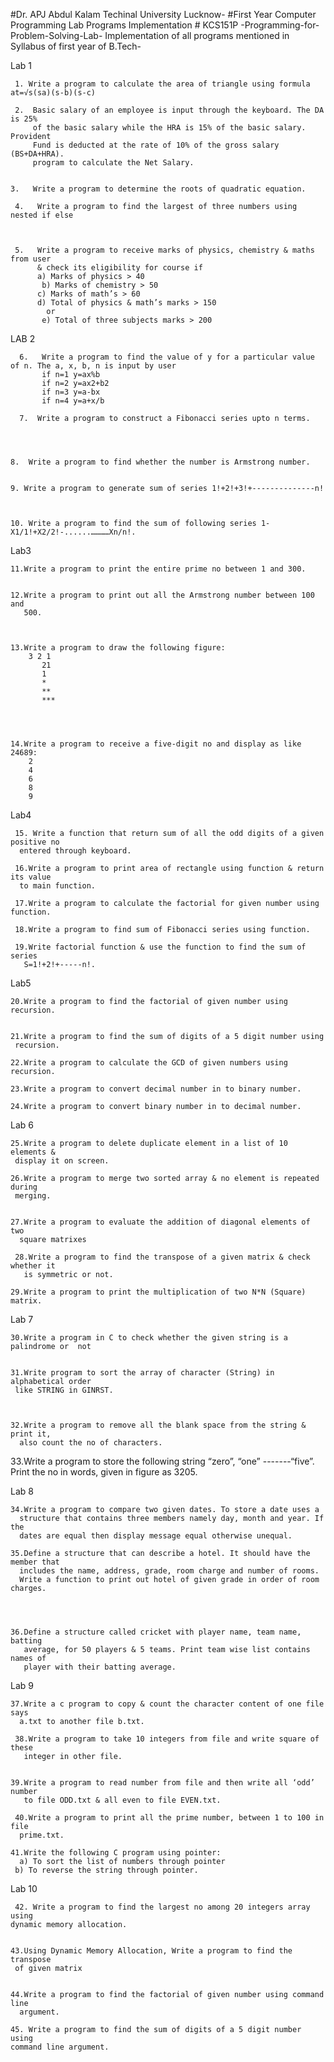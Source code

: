 #Dr. APJ Abdul Kalam Techinal University Lucknow-
       #First Year Computer Programming Lab Programs Implementation
       # KCS151P -Programming-for-Problem-Solving-Lab-
Implementation of all programs mentioned in Syllabus of first year of B.Tech-
  
  Lab 1

     1. Write a program to calculate the area of triangle using formula at=√s(sa)(s-b)(s-c) 

     2.  Basic salary of an employee is input through the keyboard. The DA is 25%
         of the basic salary while the HRA is 15% of the basic salary. Provident
         Fund is deducted at the rate of 10% of the gross salary (BS+DA+HRA).
         program to calculate the Net Salary. 


    3.   Write a program to determine the roots of quadratic equation.

     4.   Write a program to find the largest of three numbers using nested if else



     5.   Write a program to receive marks of physics, chemistry & maths from user
          & check its eligibility for course if
          a) Marks of physics > 40
           b) Marks of chemistry > 50
          c) Marks of math’s > 60
          d) Total of physics & math’s marks > 150
            or
           e) Total of three subjects marks > 200 


LAB 2 

      6.   Write a program to find the value of y for a particular value of n. The a, x, b, n is input by user
           if n=1 y=ax%b
           if n=2 y=ax2+b2
           if n=3 y=a-bx
           if n=4 y=a+x/b 

      7.  Write a program to construct a Fibonacci series upto n terms. 




    8.  Write a program to find whether the number is Armstrong number. 


    9. Write a program to generate sum of series 1!+2!+3!+--------------n! 



    10. Write a program to find the sum of following series 1-X1/1!+X2/2!-......…………Xn/n!. 
     
     
     
Lab3  

    11.Write a program to print the entire prime no between 1 and 300. 


    12.Write a program to print out all the Armstrong number between 100 and
       500. 



    13.Write a program to draw the following figure:
        3 2 1
           21
           1
           *
           **
           *** 




    14.Write a program to receive a five-digit no and display as like 24689:
        2
        4
        6
        8
        9 

Lab4 
     
     15. Write a function that return sum of all the odd digits of a given positive no
      entered through keyboard. 

     16.Write a program to print area of rectangle using function & return its value
      to main function. 

     17.Write a program to calculate the factorial for given number using function. 

     18.Write a program to find sum of Fibonacci series using function. 

     19.Write factorial function & use the function to find the sum of series
       S=1!+2!+-----n!. 


Lab5 

    20.Write a program to find the factorial of given number using recursion. 


    21.Write a program to find the sum of digits of a 5 digit number using
     recursion. 

    22.Write a program to calculate the GCD of given numbers using recursion. 

    23.Write a program to convert decimal number in to binary number.

    24.Write a program to convert binary number in to decimal number.  
   

Lab 6

    25.Write a program to delete duplicate element in a list of 10 elements &
     display it on screen. 

    26.Write a program to merge two sorted array & no element is repeated during
     merging. 


    27.Write a program to evaluate the addition of diagonal elements of two
      square matrixes

     28.Write a program to find the transpose of a given matrix & check whether it
       is symmetric or not. 

    29.Write a program to print the multiplication of two N*N (Square) matrix. 

Lab 7

    30.Write a program in C to check whether the given string is a palindrome or  not


    31.Write program to sort the array of character (String) in alphabetical order
     like STRING in GINRST.



    32.Write a program to remove all the blank space from the string & print it,
      also count the no of characters. 



   33.Write a program to store the following string “zero”, “one” -------“five”.
     Print the no in words, given in figure as 3205. 

Lab 8

    34.Write a program to compare two given dates. To store a date uses a
      structure that contains three members namely day, month and year. If the
      dates are equal then display message equal otherwise unequal. 

    35.Define a structure that can describe a hotel. It should have the member that
      includes the name, address, grade, room charge and number of rooms.
      Write a function to print out hotel of given grade in order of room charges. 




    36.Define a structure called cricket with player name, team name, batting
       average, for 50 players & 5 teams. Print team wise list contains names of
       player with their batting average. 


Lab 9

    37.Write a c program to copy & count the character content of one file says
      a.txt to another file b.txt. 

     38.Write a program to take 10 integers from file and write square of these
       integer in other file. 


    39.Write a program to read number from file and then write all ‘odd’ number
       to file ODD.txt & all even to file EVEN.txt. 

     40.Write a program to print all the prime number, between 1 to 100 in file
      prime.txt. 

    41.Write the following C program using pointer:
      a) To sort the list of numbers through pointer
     b) To reverse the string through pointer. 

   Lab 10

     42. Write a program to find the largest no among 20 integers array using
    dynamic memory allocation.


    43.Using Dynamic Memory Allocation, Write a program to find the transpose
     of given matrix


    44.Write a program to find the factorial of given number using command line
      argument.

    45. Write a program to find the sum of digits of a 5 digit number using
    command line argument.

